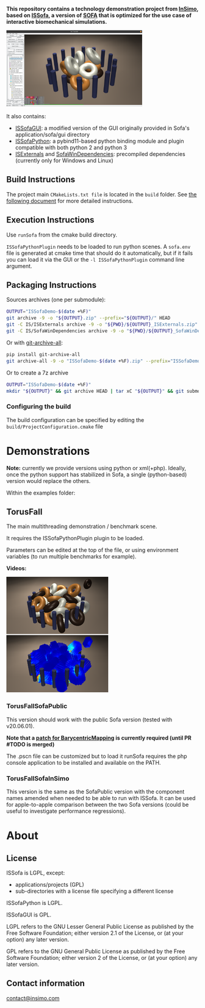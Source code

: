 **This repository contains a technology demonstration project from [InSimo](https://www.insimo.com), based on [ISSofa](https://github.com/InSimo/ISSofa), a version of [SOFA](https://www.sofa-framework.org/) that is optimized for the use case of interactive biomechanical simulations.**

[<img src="doc/images/TorusFall_10x129_DOF.png" alt="demo screenshot" height="200" />](doc/images/TorusFall_10x129_DOF.png)

It also contains:
- [ISSofaGUI](https://github.com/InSimo/ISSofaGUI): a modified version of the GUI originally provided in Sofa's application/sofa/gui directory
- [ISSofaPython](https://github.com/InSimo/ISSofaPython): a pybind11-based python binding module and plugin compatible with both python 2 and python 3
- [ISExternals](https://github.com/InSimo/ISExternals) and [SofaWinDependencies](https://github.com/InSimo/SofaWinDependencies): precompiled dependencies (currently only for Windows and Linux)

## Build Instructions

The project main `CMakeLists.txt file` is located in the `build` folder.
See [the following document](https://docs.google.com/document/d/1lpQx7Yv4o2v18lNtOjqOFATQ0IemkY_Fh5XnJN6pL30/edit?usp=sharing) for more detailed instructions.

## Execution Instructions

Use `runSofa` from the cmake build directory.

`ISSofaPythonPlugin` needs to be loaded to run python scenes.
A `sofa.env` file is generated at cmake time that should do it automatically, but if it fails you can load it via the GUI or the `-l ISSofaPythonPlugin` command line argument.

## Packaging Instructions

Sources archives (one per submodule):
```bash
OUTPUT="ISSofaDemo-$(date +%F)"
git archive -9 -o "${OUTPUT}.zip" --prefix="${OUTPUT}/" HEAD
git -C IS/ISExternals archive -9 -o "${PWD}/${OUTPUT}_ISExternals.zip" --prefix="${OUTPUT}/IS/ISExternals/" HEAD
git -C IS/SofaWinDependencies archive -9 -o "${PWD}/${OUTPUT}_SofaWinDependencies.zip" --prefix="${OUTPUT}/IS/SofaWinDependencies/" HEAD
```

Or with [git-archive-all](https://github.com/Kentzo/git-archive-all):
```bash
pip install git-archive-all
git archive-all -9 -o "ISSofaDemo-$(date +%F).zip" --prefix="ISSofaDemo-$(date +%F)/" HEAD
```

Or to create a 7z archive
```bash
OUTPUT="ISSofaDemo-$(date +%F)"
mkdir "${OUTPUT}" && git archive HEAD | tar xC "${OUTPUT}" && git submodule foreach "git archive --prefix=\"\$sm_path/\" \$sha1 | tar xC \"${PWD}/${OUTPUT}\"" && 7z a "${OUTPUT}.7z" "${OUTPUT}" && rm -rf "${OUTPUT}"
```

### Configuring the build

The build configuration can be specified by editing the `build/ProjectConfiguration.cmake` file

# Demonstrations

**Note:** currently we provide versions using python or xml(+php). Ideally, once the python support has stabilized in Sofa, a single (python-based) version would replace the others.

Within the examples folder:
## TorusFall
The main multithreading demonstration / benchmark scene.

It requires the ISSofaPythonPlugin plugin to be loaded.

Parameters can be edited at the top of the file, or 
using environment variables (to run multiple benchmarks for example).

**Videos:**

[<img src="doc/images/TorusFall_40x344_DOF_Visuals.png" alt="demo screenshot" height="150" />](https://isdata.insimo.com/s/GCrjzFAcDxbepcK)
[<img src="doc/images/TorusFall_40x344_DOF_FEM.png" alt="demo screenshot" height="150" />](https://isdata.insimo.com/s/xPS4xZHpM7foqL8)


### TorusFallSofaPublic
This version should work with the public Sofa version (tested with v20.06.01).

**Note that a [patch for BarycentricMapping](examples/patch-BarycentricMapping-useRestPosition-v20.06.01.diff) is currently required (until PR #TODO is merged)**

The .pscn file can be customized but to load it runSofa requires the php console application to be installed and available on the PATH.

### TorusFallSofaInSimo
This version is the same as the SofaPublic version with the component names amended when needed to be able to run with ISSofa. It can be used for apple-to-apple comparison between the two Sofa versions (could be useful to investigate performance regressions).

# About

## License

ISSofa is LGPL, except:
- applications/projects (GPL)
- sub-directories with a license file specifying a different license

ISSofaPython is LGPL.

ISSofaGUI is GPL.

LGPL refers to the GNU Lesser General Public License as published by the Free Software
Foundation; either version 2.1 of the License, or (at your option) any later 
version.

GPL refers to the GNU General Public License as published by the Free Software Foundation;
either version 2 of the License, or (at your option) any later version.

## Contact information
contact@insimo.com
